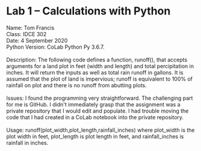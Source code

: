 # Lab 1 – Calculations with Python

Name: Tom Francis<br>
Class: IDCE 302<br>
Date: 4 September 2020<br>
Python Version: CoLab Python Py 3.6.7.<br><br>
Description: The following code defines a function, runoff(), that accepts arguments for a land plot in feet (width and length) and total percipitation in inches. It will return the inputs as well as total rain runoff in gallons. It is assumed that the plot of land is impervious; runoff is equivalent to 100% of rainfall on plot and there is no runoff from abutting plots.<br><br>
Issues: I found the programming very straightforward. The challenging part for me is GitHub. I didn't immediately grasp that the assignment was a private repository that I would edit and populate. I had trouble moving the code that I had created in a CoLab notebook into the private repository.<br><br>
Usage: runoff(plot_width,plot_length,rainfall_inches) where plot_width is the plot width in feet, plot_length is plot length in feet, and rainfall_inches is rainfall in inches.
